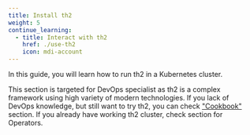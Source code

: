```yaml
---
title: Install th2
weight: 5
continue_learning:
  - title: Interact with th2
    href: ./use-th2
    icon: mdi-account
---
```


In this guide, you will learn how to run th2 in a Kubernetes cluster.

<!--more-->

This section is targeted for DevOps specialist as th2 is a complex framework using high variety of modern technologies. If you lack of DevOps knowledge, but still want to try th2, you can check ["Cookbook"](../cookbook) section. If you already have working th2 cluster, check section for Operators.

